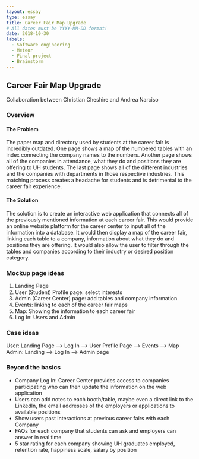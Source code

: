 ```yaml
---
layout: essay
type: essay
title: Career Fair Map Upgrade
# All dates must be YYYY-MM-DD format!
date: 2018-10-30
labels:
  - Software engineering
  - Meteor
  - Final project
  - Brainstorm
---
```


## Career Fair Map Upgrade
Collaboration between Christian Cheshire and Andrea Narciso

### Overview
#### The Problem
The paper map and directory used by students at the career fair is incredibly outdated. One page shows a map of the numbered tables with an index connecting the company names to the numbers. Another page shows all of the companies in attendance, what they do and positions they are offering to UH students. The last page shows all of the different industries and the companies with departments in those respective industries. This matching process creates a headache for students and is detrimental to the career fair experience.

#### The Solution
The solution is to create an interactive web application that connects all of the previously mentioned information at each career fair. This would provide an online website platform for the career center to input all of the information into a database. It would then display a map of the career fair, linking each table to a company, information about what they do and positions they are offering. It would also allow the user to filter through the tables and companies according to their industry or desired position category.

### Mockup page ideas
1. Landing Page
2. User (Student) Profile page: select interests
3. Admin (Career Center) page: add tables and company information
4. Events: linking to each of the career fair maps
5. Map: Showing the information to each career fair
6. Log In: Users and Admin

### Case ideas
User: Landing Page --> Log In --> User Profile Page --> Events --> Map
Admin: Landing --> Log In --> Admin page

### Beyond the basics
- Company Log In: Career Center provides access to companies participating who can then update the information on the web application
- Users can add notes to each booth/table, maybe even a direct link to the LinkedIn, the email addresses of the employers or applications to available positions
- Show users past interactions at previous career fairs with each Company
- FAQs for each company that students can ask and employers can answer in real time
- 5 star rating for each company showing UH graduates employed, retention rate, happiness scale, salary by position
